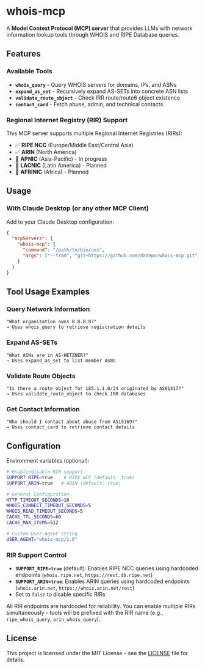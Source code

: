 # whois-mcp

A **Model Context Protocol (MCP) server** that provides LLMs with network information lookup tools through WHOIS and RIPE Database queries.

## Features

### Available Tools
- **`whois_query`** - Query WHOIS servers for domains, IPs, and ASNs
- **`expand_as_set`** - Recursively expand AS-SETs into concrete ASN lists
- **`validate_route_object`** - Check IRR route/route6 object existence
- **`contact_card`** - Fetch abuse, admin, and technical contacts

### Regional Internet Registry (RIR) Support

This MCP server supports multiple Regional Internet Registries (RIRs):

- ✅ **RIPE NCC** (Europe/Middle East/Central Asia)
- ✅ **ARIN** (North America)
- 🚧 **APNIC** (Asia-Pacific) - In progress  
- 🔄 **LACNIC** (Latin America) - Planned
- 🔄 **AFRINIC** (Africa) - Planned

## Usage

### With Claude Desktop (or any other MCP Client)

Add to your Claude Desktop configuration:
```json
{
  "mcpServers": {
    "whois-mcp": {
      "command": "/path/to/bin/uvx",
      "args": ["--from", "git+https://github.com/dadepo/whois-mcp.git", "whois-mcp"]
    }
  }
}
```

## Tool Usage Examples

### Query Network Information
```
"What organization owns 8.8.8.8?"
→ Uses whois_query to retrieve registration details
```

### Expand AS-SETs
```
"What ASNs are in AS-HETZNER?"
→ Uses expand_as_set to list member ASNs
```

### Validate Route Objects
```
"Is there a route object for 185.1.1.0/24 originated by AS61417?"
→ Uses validate_route_object to check IRR databases
```

### Get Contact Information
```
"Who should I contact about abuse from AS15169?"
→ Uses contact_card to retrieve contact details
```

## Configuration

Environment variables (optional):
```bash
# Enable/disable RIR support
SUPPORT_RIPE=true    # RIPE NCC (default: true)
SUPPORT_ARIN=true   # ARIN (default: true)

# General Configuration
HTTP_TIMEOUT_SECONDS=10
WHOIS_CONNECT_TIMEOUT_SECONDS=5
WHOIS_READ_TIMEOUT_SECONDS=5
CACHE_TTL_SECONDS=60
CACHE_MAX_ITEMS=512

# Custom User-Agent string
USER_AGENT="whois-mcp/1.0"
```

### RIR Support Control

- **`SUPPORT_RIPE=true`** (default): Enables RIPE NCC queries using hardcoded endpoints (`whois.ripe.net`, `https://rest.db.ripe.net`)
- **`SUPPORT_ARIN=true`**: Enables ARIN queries using hardcoded endpoints (`whois.arin.net`, `https://whois.arin.net/rest`)
- Set to `false` to disable specific RIRs

All RIR endpoints are hardcoded for reliability. You can enable multiple RIRs simultaneously - tools will be prefixed with the RIR name (e.g., `ripe_whois_query`, `arin_whois_query`).

## License

This project is licensed under the MIT License - see the [LICENSE](LICENSE) file for details.